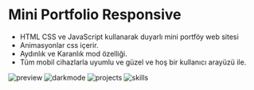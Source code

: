 # Mini Portfolio Responsive 


- HTML CSS ve JavaScript kullanarak duyarlı mini portföy web sitesi
- Animasyonlar css içerir.
- Aydınlık ve Karanlık mod özelliği.
- Tüm mobil cihazlarla uyumlu ve güzel ve hoş bir kullanıcı arayüzü ile.
  
![preview](https://user-images.githubusercontent.com/44680374/185928900-7e9d7c49-1559-479b-a0a9-59c5cbbd4208.png)
![darkmode](https://user-images.githubusercontent.com/44680374/185928961-7d202041-c325-4b82-bcaa-cae9604c9851.png)
![projects](https://user-images.githubusercontent.com/44680374/185928933-8229e163-dc45-4c6e-90ab-f30e9b62daa7.png)
![skills](https://user-images.githubusercontent.com/44680374/185928974-f11c8fc8-daca-4953-bbf7-668236def7ae.png)
